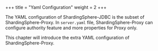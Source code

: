 +++
title = "Yaml Configuration"
weight = 2
+++

The YAML configuration of ShardingSphere-JDBC is the subset of ShardingSphere-Proxy.
In `server.yaml` file, ShardingSphere-Proxy can configure authority feature and more properties for Proxy only.

This chapter will introduce the extra YAML configuration of ShardingSphere-Proxy.
